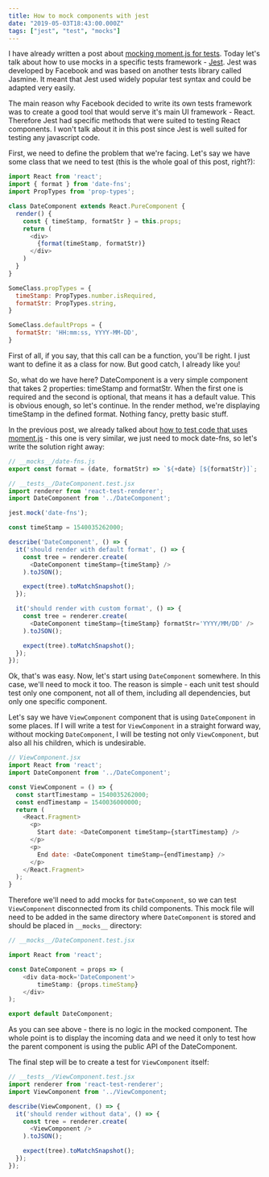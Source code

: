 ```yaml
---
title: How to mock components with jest
date: "2019-05-03T18:43:00.000Z"
tags: ["jest", "test", "mocks"]
---
```


I have already written a post about [mocking moment.js for tests](https://artemdemo.com/blog/20181105-test-code-with-momentjs/). Today let's talk about how to use mocks in a specific tests framework - [Jest](https://jestjs.io/). Jest was developed by Facebook and was based on another tests library called Jasmine. It meant that Jest used widely popular test syntax and could be adapted very easily.

<!-- end -->

The main reason why Facebook decided to write its own tests framework was to create a good tool that would serve it's main UI framework - React. Therefore Jest had specific methods that were suited to testing React components. I won't talk about it in this post since Jest is well suited for testing any javascript code.

First, we need to define the problem that we're facing. Let's say we have some class that we need to test (this is the whole goal of this post, right?):

```javascript
import React from 'react';
import { format } from 'date-fns';
import PropTypes from 'prop-types';

class DateComponent extends React.PureComponent {
  render() {
    const { timeStamp, formatStr } = this.props;
    return (
      <div>
        {format(timeStamp, formatStr)}
      </div>
    )
  }
}

SomeClass.propTypes = {
  timeStamp: PropTypes.number.isRequired,
  formatStr: PropTypes.string,
}

SomeClass.defaultProps = {
  formatStr: 'HH:mm:ss, YYYY-MM-DD',
}
```

First of all, if you say, that this call can be a function, you'll be right. I just want to define it as a class for now. But good catch, I already like you!

So, what do we have here? DateComponent is a very simple component that takes 2 properties: timeStamp and formatStr. When the first one is required and the second is optional, that means it has a default value. This is obvious enough, so let's continue. In the render method, we're displaying timeStamp in the defined format. Nothing fancy, pretty basic stuff.

In the previous post, we already talked about [how to test code that uses moment.js](https://artemdemo.com/blog/20181105-test-code-with-momentjs/) - this one is very similar, we just need to mock date-fns, so let's write the solution right away:

```javascript
// __mocks__/date-fns.js
export const format = (date, formatStr) => `${+date} [${formatStr}]`;

// __tests__/DateComponent.test.jsx
import renderer from 'react-test-renderer';
import DateComponent from '../DateComponent';

jest.mock('date-fns');

const timeStamp = 1540035262000;

describe('DateComponent', () => {
  it('should render with default format', () => {
    const tree = renderer.create(
      <DateComponent timeStamp={timeStamp} />
    ).toJSON();

    expect(tree).toMatchSnapshot();
  });

  it('should render with custom format', () => {
    const tree = renderer.create(
      <DateComponent timeStamp={timeStamp} formatStr='YYYY/MM/DD' />
    ).toJSON();

    expect(tree).toMatchSnapshot();
  });
});
```

Ok, that's was easy. Now, let's start using `DateComponent` somewhere. In this case, we'll need to mock it too. The reason is simple - each unit test should test only one component, not all of them, including all dependencies, but only one specific component.

Let's say we have `ViewComponent` component that is using `DateComponent` in some places. If I will write a test for `ViewComponent` in a straight forward way, without mocking `DateComponent`, I will be testing not only `ViewComponent`, but also all his children, which is undesirable.

```javascript
// ViewComponent.jsx
import React from 'react';
import DateComponent from '../DateComponent';

const ViewComponent = () => {
  const startTimestamp = 1540035262000;
  const endTimestamp = 1540036000000;
  return (
    <React.Fragment>
      <p>
        Start date: <DateComponent timeStamp={startTimestamp} />
      </p>
      <p>
        End date: <DateComponent timeStamp={endTimestamp} />
      </p>
    </React.Fragment>
  );
}
```

Therefore we'll need to add mocks for `DateComponent`, so we can test `ViewComponent` disconnected from its child components. This mock file will need to be added in the same directory where `DateComponent` is stored and should be placed in `__mocks__` directory:

```javascript
// __mocks__/DateComponent.test.jsx

import React from 'react';

const DateComponent = props => (
    <div data-mock='DateComponent'>
        timeStamp: {props.timeStamp}
    </div>
);

export default DateComponent;
```

As you can see above - there is no logic in the mocked component. The whole point is to display the incoming data and we need it only to test how the parent component is using the public API of the DateComponent.

The final step will be to create a test for `ViewComponent` itself:

```javascript
// __tests__/ViewComponent.test.jsx
import renderer from 'react-test-renderer';
import ViewComponent from '../ViewComponent;

describe(ViewComponent, () => {
  it('should render without data', () => {
    const tree = renderer.create(
      <ViewComponent />
    ).toJSON();

    expect(tree).toMatchSnapshot();
  });
});
```